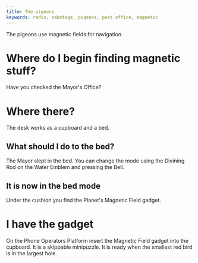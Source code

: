```yaml
---
title: The pigeons
keywords: radio, sabotage, pigeons, post office, magnetic
---
```


The pigeons use magnetic fields for navigation.

# Where do I begin finding magnetic stuff?
Have you checked the Mayor's Office?

# Where there?
The desk works as a cupboard and a bed.

## What should I do to the bed?
The Mayor slept in the bed. You can change the mode using the Divining Rod on the Water Emblem and pressing the Bell.

## It is now in the bed mode
Under the cushion you find the Planet's Magnetic Field gadget.

# I have the gadget
On the Phone Operators Platform insert the Magnetic Field gadget into the cupboard.
It is a skippable minipuzzle. It is ready when the smallest red bird is in the largest hole.